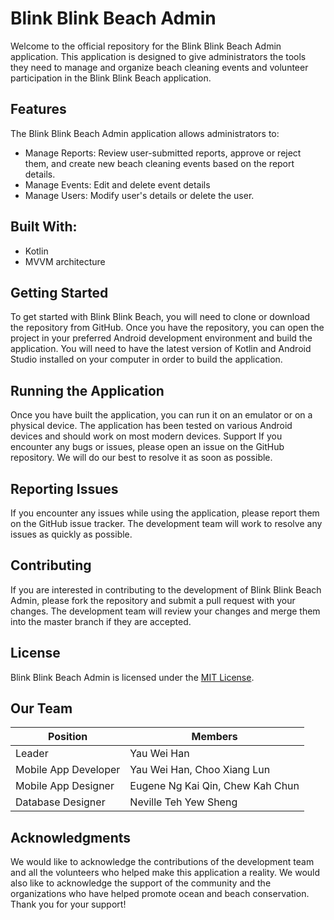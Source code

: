 # Blink Blink Beach Admin
Welcome to the official repository for the Blink Blink Beach Admin application. This application is designed to give administrators the tools they need to manage and organize beach cleaning events and volunteer participation in the Blink Blink Beach application.

## Features
The Blink Blink Beach Admin application allows administrators to:
- Manage Reports: Review user-submitted reports, approve or reject them, and create new beach cleaning events based on the report details.
- Manage Events: Edit and delete event details
- Manage Users: Modify user's details or delete the user.

## Built With:
- Kotlin
- MVVM architecture

## Getting Started
To get started with Blink Blink Beach, you will need to clone or download the repository from GitHub. Once you have the repository, you can open the project in your preferred Android development environment and build the application. You will need to have the latest version of Kotlin and Android Studio installed on your computer in order to build the application.

## Running the Application
Once you have built the application, you can run it on an emulator or on a physical device. The application has been tested on various Android devices and should work on most modern devices.
Support
If you encounter any bugs or issues, please open an issue on the GitHub repository. We will do our best to resolve it as soon as possible.

## Reporting Issues
If you encounter any issues while using the application, please report them on the GitHub issue tracker. The development team will work to resolve any issues as quickly as possible.

## Contributing
If you are interested in contributing to the development of Blink Blink Beach Admin, please fork the repository and submit a pull request with your changes. The development team will review your changes and merge them into the master branch if they are accepted.

## License
Blink Blink Beach Admin is licensed under the [MIT License](https://opensource.org/licenses/MIT).

## Our Team 
| Position      | Members       |
| ------------- | ------------- |
| Leader | Yau Wei Han |
| Mobile App Developer | Yau Wei Han, Choo Xiang Lun |
| Mobile App Designer | Eugene Ng Kai Qin, Chew Kah Chun |
| Database Designer | Neville Teh Yew Sheng |

## Acknowledgments
We would like to acknowledge the contributions of the development team and all the volunteers who helped make this application a reality. We would also like to acknowledge the support of the community and the organizations who have helped promote ocean and beach conservation. Thank you for your support!
